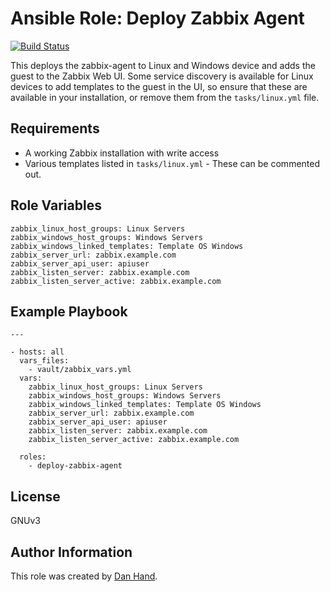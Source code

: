 # Ansible Role: Deploy Zabbix Agent

[![Build Status](https://travis-ci.org/dsgnr/ansible-role-deploy-zabbix-agent.svg?branch=master)](https://travis-ci.org/dsgnr/ansible-role-deploy-zabbix-agent)

This deploys the zabbix-agent to Linux and Windows device and adds the guest to the Zabbix Web UI. Some service discovery is available for Linux devices to add templates to the guest in the UI, so ensure that these are available in your installation, or remove them from the `tasks/linux.yml` file.

## Requirements

- A working Zabbix installation with write access
- Various templates listed in `tasks/linux.yml` - These can be commented out.

## Role Variables

    zabbix_linux_host_groups: Linux Servers
    zabbix_windows_host_groups: Windows Servers
    zabbix_windows_linked_templates: Template OS Windows
    zabbix_server_url: zabbix.example.com
    zabbix_server_api_user: apiuser
    zabbix_listen_server: zabbix.example.com
    zabbix_listen_server_active: zabbix.example.com

## Example Playbook

    ---

    - hosts: all
      vars_files:
        - vault/zabbix_vars.yml
      vars:
        zabbix_linux_host_groups: Linux Servers
        zabbix_windows_host_groups: Windows Servers
        zabbix_windows_linked_templates: Template OS Windows
        zabbix_server_url: zabbix.example.com
        zabbix_server_api_user: apiuser
        zabbix_listen_server: zabbix.example.com
        zabbix_listen_server_active: zabbix.example.com

      roles:
        - deploy-zabbix-agent

## License

GNUv3

## Author Information

This role was created by [Dan Hand](https://danielhand.io).
